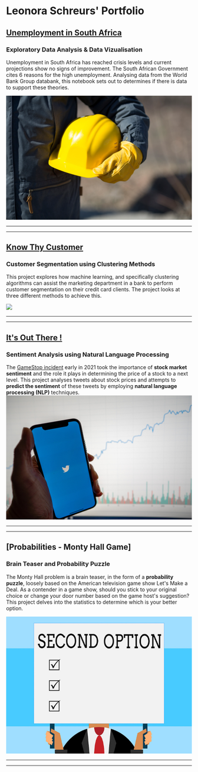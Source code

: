 # Leonora Schreurs' Portfolio


## [Unemployment in South Africa](https://africanleo.github.io/Unemployment-in-South-Africa/)
### Exploratory Data Analysis & Data Vizualisation

Unemployment in South Africa has reached crisis levels and current projections show no signs of improvement.  The South African Government cites 6 reasons for the high unemployment. Analysing data from the World Bank Group databank, this notebook sets out to determines if there is data to support these theories.   

![](/images/Unemployment-fp.jpg)

___
___
   
## [Know Thy Customer](https://africanleo.github.io/Know-Thy-Customer/)
### Customer Segmentation using Clustering Methods

This project explores how machine learning, and specifically clustering algorithms can assist the marketing department in a bank to perform customer segmentation on their credit card clients.  The project looks at three different methods to achieve this. 

![](/images/Customer-Segmentation-fp.jpg)

___
___

## [It's Out There !](https://africanleo.github.io/Stock-Sentiment-Analysis/)
### Sentiment Analysis using Natural Language Processing

The [GameStop incident](https://www.nbcnews.com/business/business-news/gamestop-reddit-explainer-what-s-happening-stock-market-n1255922) early in 2021 took the importance of  **stock market sentiment** and the role it plays in determining the price of a stock to a next level.    This project analyses tweets about stock prices and attempts to **predict the sentiment** of these tweets by employing **natural language processing (NLP)** techniques. 
![](images/NLP-Stock-Market.jpg)
___
___

## [Probabilities - Monty Hall Game]
### Brain Teaser and Probability Puzzle

The Monty Hall problem is a brain teaser, in the form of a **probability puzzle**, loosely based on the American television game show Let's Make a Deal.  As a contender in a game show, should you stick to your original choice or change your door number based on the game host's suggestion?  This project delves into the statistics to determine which is your better option. 

![](images/probabilities-4.jpg)
___
___

